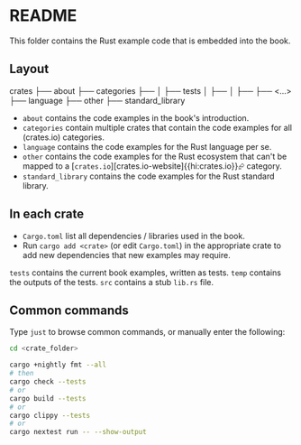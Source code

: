 # README

This folder contains the Rust example code that is embedded into the book.

## Layout

crates
    ├── about
    ├── categories
        ├── <crate named after the first letters of categories>
        │   ├── tests
        │       ├── <category>
        │           ├── <examples>
        ├── <...>
    ├── language
    ├── other
    ├── standard_library

- `about` contains the code examples in the book's introduction.
- `categories` contain multiple crates that contain the code examples for all (crates.io) categories.
- `language` contains the code examples for the Rust language per se.
- `other` contains the code examples for the Rust ecosystem that can't be mapped to a [`crates.io`][crates.io-website]{{hi:crates.io}}⮳ category.
- `standard_library` contains the code examples for the Rust standard library.

## In each crate

- `Cargo.toml` list all dependencies / libraries used in the book.
- Run `cargo add <crate>` (or edit `Cargo.toml`) in the appropriate crate to add new dependencies that new examples may require.

`tests` contains the current book examples, written as tests.
`temp` contains the outputs of the tests.
`src` contains a stub `lib.rs` file.

## Common commands

Type `just` to browse common commands, or manually enter the following:

```bash
cd <crate_folder>

cargo +nightly fmt --all
# then
cargo check --tests
# or
cargo build --tests
# or
cargo clippy --tests
# or
cargo nextest run -- --show-output
```
